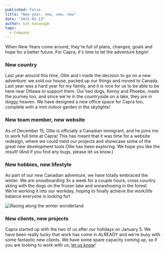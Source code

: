 ```yaml
---
published: false
title: "New year, new, new, new"
date: "2015-01-13"
author: kat kavanagh
tags: 
  - Company
---
```


When New Years come around, they're full of plans, changes, goals and hope for a better future.  For Capra, it's time to let the adventure begin!

### New country
Last year around this time, Ollie and I made the decision to go on a new adventure: we sold our house, packed up our things and moved to Canada. Last year was a hard year for my family, and it is nice for us to be able to be here near Ottawa to support them.  Our two dogs, Kenny and Phoebe, made the journey too, and since we're in the countryside on a lake, they are in doggy heaven.  We have designed a new office space for Capra too, complete with a mini indoor garden in the skylights!

### New team member, new website
As of December 15, Ollie is officially a Canadian immigrant, and he joins me to work full time at Capra!  This has meant that it was time for a website redesign, where we could meld our projects and showcase some of the great new development tools Ollie has been exploring.  We hope you like the result!  (And if you find any bugs, please let us know.)

### New hobbies, new lifestyle
As part of our new Canadian adventure, we have totally embraced the winter.  We are snowboarding 3x a week for a couple hours, cross country skiing with the dogs on the frozen lake and snowshoeing in the forest. We're working it into our workday, hoping to finally achieve the work/life balance everyone is looking for!

![Racing along the winter wonderland](https://dl.dropboxusercontent.com/u/4461726/thisiscapra/winter-wonderland.jpg)

### New clients, new projects
Capra started up with the two of us after our holidays on January 5. We have been really lucky that work has come in ALREADY and we're busy with some fantastic new clients.  We have some spare capacity coming up, so if you are looking to work with us, [let us know](http://thisiscapra.com/contact/ "Contact us")!
